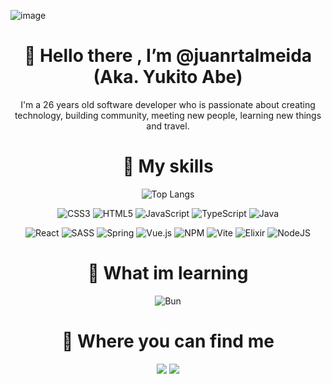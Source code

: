 ![image](https://user-images.githubusercontent.com/75220133/188661289-ca1ad583-2553-4174-8856-faffb422cd27.png)


<h1 align="center"> 👋 Hello there , I’m @juanrtalmeida (Aka. Yukito Abe) </h1>
<p align="center"> I'm a 26 years old software developer who is passionate about creating technology, building community, meeting new people, learning new things and travel. </p>
<h1 align="center"> 🌱 My skills  </h1>

<div align="center">
 
![Top Langs](https://github-readme-stats-git-masterrstaa-rickstaa.vercel.app/api/top-langs/?username=juanrtalmeida&hide=vue&theme=dracula)
</div>

 <div align="center"> 
 
  ![CSS3](https://img.shields.io/badge/css3-%231572B6.svg?style=for-the-badge&logo=css3&logoColor=white)
  ![HTML5](https://img.shields.io/badge/html5-%23E34F26.svg?style=for-the-badge&logo=html5&logoColor=white)
  ![JavaScript](https://img.shields.io/badge/javascript-%23323330.svg?style=for-the-badge&logo=javascript&logoColor=%23F7DF1E)
  ![TypeScript](https://img.shields.io/badge/typescript-%23007ACC.svg?style=for-the-badge&logo=typescript&logoColor=white)
  ![Java](https://img.shields.io/badge/java-%23ED8B00.svg?style=for-the-badge&logo=java&logoColor=white)
  
 </div>
 <div align="center"> 
 
 ![React](https://img.shields.io/badge/react-%2320232a.svg?style=for-the-badge&logo=react&logoColor=%2361DAFB)
 ![SASS](https://img.shields.io/badge/SASS-hotpink.svg?style=for-the-badge&logo=SASS&logoColor=white)
 ![Spring](https://img.shields.io/badge/spring-%236DB33F.svg?style=for-the-badge&logo=spring&logoColor=white)
 ![Vue.js](https://img.shields.io/badge/vuejs-%2335495e.svg?style=for-the-badge&logo=vuedotjs&logoColor=%234FC08D)
 ![NPM](https://img.shields.io/badge/NPM-%23000000.svg?style=for-the-badge&logo=npm&logoColor=white)
 ![Vite](https://img.shields.io/badge/vite-%23646CFF.svg?style=for-the-badge&logo=vite&logoColor=white)
 ![Elixir](https://img.shields.io/badge/elixir-%234B275F.svg?style=for-the-badge&logo=elixir&logoColor=white)
 ![NodeJS](https://img.shields.io/badge/node.js-6DA55F?style=for-the-badge&logo=node.js&logoColor=white)

 </div>

<h1 align="center"> 📖 What im learning  </h1>

 <div align="center"> 
 
 ![Bun](https://img.shields.io/badge/Bun-%23000000.svg?style=for-the-badge&logo=bun&logoColor=white)
 </div>
<h1 align="center"> 🔎 Where you can find me   </h1>

 <div align="center"> 
 
<a  target="_blank" href="https://www.instagram.com/yukitosabe"> <img src="https://img.shields.io/badge/Instagram-%23E4405F.svg?style=for-the-badge&logo=Instagram&logoColor=white" /></a>
<a  target="_blank" href="https://www.linkedin.com/in/juanrtalmeida/"> <img src="https://img.shields.io/badge/linkedin-%230077B5.svg?style=for-the-badge&logo=linkedin&logoColor=white" /></a>
 
  </div>
